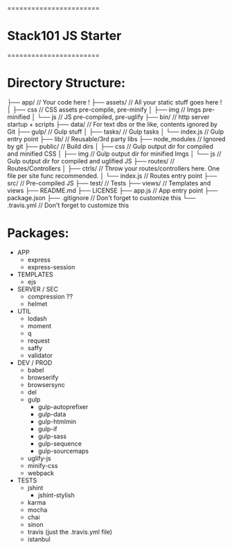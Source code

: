 =======================
# Stack101 JS Starter #
=======================

Directory Structure:
=======================
├── app/          // Your code here !
├── assets/       // All your static stuff goes here !
│   ├── css         // CSS assets pre-compile, pre-minify
│   ├── img         // Imgs pre-minified
│   └── js          // JS pre-compiled, pre-uglify
├── bin/            // http server startup + scripts
├── data/         // For text dbs or the like, contents ignored by Git
├── gulp/         // Gulp stuff
│   ├── tasks/      // Gulp tasks
│   └── index.js    // Gulp entry point
├── lib/          // Reusable/3rd party libs
├── node_modules  // Ignored by git
├── public/       // Build dirs
│   ├── css         // Gulp output dir for compiled and minified CSS
│   ├── img         // Gulp output dir for minified Imgs
│   └── js          // Gulp output dir for compiled and uglified JS
├── routes/       // Routes/Controllers
│   ├── ctrls/      // Throw your routes/controllers here. One file per site func recommended.
│   └── index.js    // Routes entry point
├── src/          // Pre-compiled JS
├── test/         // Tests
├── views/        // Templates and views
├── README.md
├── LICENSE
├── app.js        // App entry point
├── package.json
├── .gitignore    // Don't forget to customize this
└── .travis.yml   // Don't forget to customize this

Packages:
=======================
+ APP
  + express
  + express-session
+ TEMPLATES
  + ejs
+ SERVER / SEC
  + compression ??
  + helmet
+ UTIL
  + lodash
  + moment
  + q
  + request
  + saffy
  + validator
+ DEV / PROD
  + babel
  + browserify
  + browsersync
  + del
  + gulp
    + gulp-autoprefixer
    + gulp-data
    + gulp-htmlmin
    + gulp-if
    + gulp-sass
    + gulp-sequence
    + gulp-sourcemaps
  + uglify-js
  + minify-css
  + webpack
+ TESTS
  + jshint
    + jshint-stylish
  + karma
  + mocha
  + chai
  + sinon
  + travis (just the .travis.yml file)
  + istanbul


